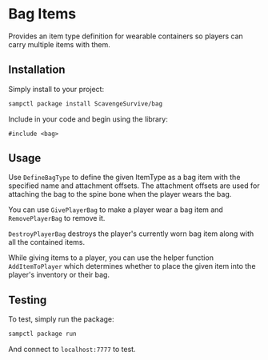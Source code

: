 # Bag Items

Provides an item type definition for wearable containers so players can carry multiple items with them.

## Installation

Simply install to your project:

```bash
sampctl package install ScavengeSurvive/bag
```

Include in your code and begin using the library:

```pawn
#include <bag>
```

## Usage

Use `DefineBagType` to define the given ItemType as a bag item with the specified name and attachment offsets. The attachment offsets are used for attaching the bag to the spine bone when the player wears the bag.

You can use `GivePlayerBag` to make a player wear a bag item and `RemovePlayerBag` to remove it.

`DestroyPlayerBag` destroys the player's currently worn bag item along with all the contained items.

While giving items to a player, you can use the helper function `AddItemToPlayer` which determines whether to place the given item into the player's inventory or their bag.

## Testing

To test, simply run the package:

```bash
sampctl package run
```

And connect to `localhost:7777` to test.
